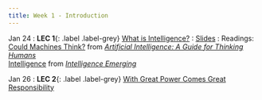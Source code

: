 ```yaml
---
title: Week 1 - Introduction
---
```


Jan 24
: **LEC 1**{: .label .label-grey} [What is Intelligence?](#)
            : [Slides](#)
: Readings: [Could Machines Think?](https://canvas.harvard.edu/files/14184273/download?download_frd=1) from [_Artificial Intelligence: A Guide for Thinking Humans_](https://us.macmillan.com/books/9780374715236/artificialintelligence) \
            [Intelligence](https://canvas.harvard.edu/files/14184275/download?download_frd=1) from [_Intelligence Emerging_](https://mitpress.mit.edu/books/intelligence-emerging)
            
Jan 26
: **LEC 2**{: .label .label-grey} [With Great Power Comes Great Responsibility](#)
